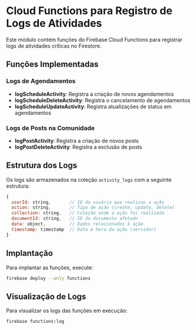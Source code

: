 # Cloud Functions para Registro de Logs de Atividades

Este módulo contém funções do Firebase Cloud Functions para registrar logs de atividades críticas no Firestore.

## Funções Implementadas

### Logs de Agendamentos

- **logScheduleActivity**: Registra a criação de novos agendamentos
- **logScheduleDeleteActivity**: Registra o cancelamento de agendamentos
- **logScheduleUpdateActivity**: Registra atualizações de status em agendamentos

### Logs de Posts na Comunidade

- **logPostActivity**: Registra a criação de novos posts
- **logPostDeleteActivity**: Registra a exclusão de posts

## Estrutura dos Logs

Os logs são armazenados na coleção `activity_logs` com a seguinte estrutura:

```javascript
{
  userId: string,       // ID do usuário que realizou a ação
  action: string,       // Tipo de ação (create, update, delete)
  collection: string,   // Coleção onde a ação foi realizada
  documentId: string,   // ID do documento afetado
  data: object,         // Dados relacionados à ação
  timestamp: timestamp  // Data e hora da ação (servidor)
}
```

## Implantação

Para implantar as funções, execute:

```bash
firebase deploy --only functions
```

## Visualização de Logs

Para visualizar os logs das funções em execução:

```bash
firebase functions:log
```